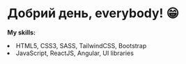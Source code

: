 # Добрий день, everybody! 😁

<b>My skills:</b>

<li>HTML5, CSS3, SASS, TailwindCSS, Bootstrap</li>
<li>JavaScript, ReactJS, Angular, UI libraries</li>
